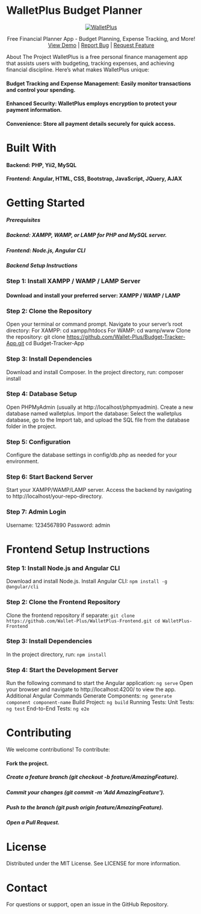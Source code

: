 # WalletPlus Budget Planner
<div align="center"> <a href="https://beta.walletplus.in"> <img src="https://walletplus.in/wp-content/uploads/2024/10/walletplus-logo.png" alt="WalletPlus" > </a>  <p align="center"> Free Financial Planner App - Budget Planning, Expense Tracking, and More! <br /> <a href="https://secure.walletplus.in">View Demo</a> | <a href="https://github.com/wallet-plus/WalletPlus_v2/issues">Report Bug</a> | <a href="https://github.com/wallet-plus/WalletPlus_v2/issues">Request Feature</a> </p> </div>
About The Project
WalletPlus is a free personal finance management app that assists users with budgeting, tracking expenses, and achieving financial discipline. Here’s what makes WalletPlus unique:

#### Budget Tracking and Expense Management: Easily monitor transactions and control your spending.
#### Enhanced Security: WalletPlus employs encryption to protect your payment information.
#### Convenience: Store all payment details securely for quick access.

# Built With
#### Backend: PHP, Yii2, MySQL
#### Frontend: Angular, HTML, CSS, Bootstrap, JavaScript, JQuery, AJAX

# Getting Started
##### Prerequisites
##### Backend: XAMPP, WAMP, or LAMP for PHP and MySQL server.
##### Frontend: Node.js, Angular CLI
##### Backend Setup Instructions

### Step 1: Install XAMPP / WAMP / LAMP Server
#### Download and install your preferred server: XAMPP / WAMP / LAMP

### Step 2: Clone the Repository
Open your terminal or command prompt.
Navigate to your server’s root directory:
For XAMPP: cd xampp/htdocs
For WAMP: cd wamp/www
Clone the repository:
git clone https://github.com/Wallet-Plus/Budget-Tracker-App.git
cd Budget-Tracker-App

### Step 3: Install Dependencies
Download and install Composer.
In the project directory, run:
composer install

### Step 4: Database Setup
Open PHPMyAdmin (usually at http://localhost/phpmyadmin).
Create a new database named walletplus.
Import the database:
Select the walletplus database, go to the Import tab, and upload the SQL file from the database folder in the project.


### Step 5: Configuration
Configure the database settings in config/db.php as needed for your environment.

### Step 6: Start Backend Server
Start your XAMPP/WAMP/LAMP server.
Access the backend by navigating to http://localhost/your-repo-directory.

### Step 7: Admin Login
Username: 1234567890
Password: admin

# Frontend Setup Instructions
### Step 1: Install Node.js and Angular CLI
Download and install Node.js.
Install Angular CLI:
`npm install -g @angular/cli`

### Step 2: Clone the Frontend Repository
Clone the frontend repository if separate:
`git clone https://github.com/Wallet-Plus/WalletPlus-Frontend.git
cd WalletPlus-Frontend`


### Step 3: Install Dependencies
In the project directory, run:
`npm install`

### Step 4: Start the Development Server
Run the following command to start the Angular application:
`ng serve`
Open your browser and navigate to http://localhost:4200/ to view the app.
Additional Angular Commands
Generate Components: `ng generate component component-name`
Build Project: `ng build`
Running Tests:
Unit Tests: `ng test`
End-to-End Tests: `ng e2e`

# Contributing
We welcome contributions! To contribute:

#### Fork the project.
##### Create a feature branch (git checkout -b feature/AmazingFeature).
##### Commit your changes (git commit -m 'Add AmazingFeature').
##### Push to the branch (git push origin feature/AmazingFeature).
##### Open a Pull Request.

# License
Distributed under the MIT License. See LICENSE for more information.

# Contact
For questions or support, open an issue in the GitHub Repository.
